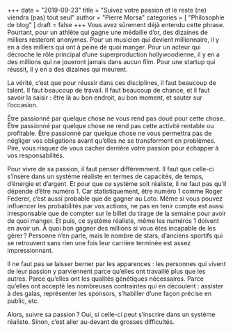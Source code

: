 +++
date        = "2019-09-23"
title       = "Suivez votre passion et le reste (ne) viendra (pas) tout seul"
author      = "Pierre Morsa"
categories  = [ "Philosophie de blog" ]
draft       = false
+++
Vous avez sûrement déjà entendu cette phrase. Pourtant, pour un athlète qui gagne une médaille d’or, des dizaines de milliers resteront anonymes. Pour un musicien qui devient millionnaire, il y en a des milliers qui ont à peine de quoi manger. Pour un acteur qui décroche le rôle principal d’une superproduction hollywoodienne, il y en a des millions qui ne joueront jamais dans aucun film. Pour une startup qui réussit, il y en a des dizaines qui meurent.

La vérité, c’est que pour réussir dans ces disciplines, il faut beaucoup de talent. Il faut beaucoup de travail. Il faut beaucoup de chance, et il faut savoir la saisir : être là au bon endroit, au bon moment, et sauter sur l’occasion.

Être passionné par quelque chose ne vous rend pas doué pour cette chose. Être passionné par quelque chose ne rend pas cette activité rentable ou profitable. Être passionné par quelque chose ne vous permettra pas de négliger vos obligations avant qu’elles ne se transforment en problèmes. Pire, vous risquez de vous cacher derrière votre passion pour échapper à vos responsabilités.

Pour vivre de sa passion, il faut penser différemment. Il faut que celle-ci s’insère dans un système réaliste en termes de capacités, de temps, d’énergie et d’argent. Et pour que ce système soit réaliste, il ne faut pas qu’il dépende d’être numéro 1. Car statistiquement, être numéro 1 comme Roger Federer, c’est aussi probable que de gagner au Loto. Même si vous pouvez influencer les probabilités par vos actions, ne pas en tenir compte est aussi irresponsable que de compter sur le billet du tirage de la semaine pour avoir de quoi manger. Et puis, ce système réaliste, même les numéros 1 doivent en avoir un. À quoi bon gagner des millions si vous êtes incapable de les gérer ? Personne n’en parle, mais le nombre de stars, d’anciens sportifs qui se retrouvent sans rien une fois leur carrière terminée est assez impressionnant.

Il ne faut pas se laisser berner par les apparences : les personnes qui vivent de leur passion y parviennent parce qu’elles ont travaillé plus que les autres. Parce qu’elles ont les qualités génétiques nécessaires. Parce qu’elles ont accepté les nombreuses contraintes qui en découlent : assister à des galas, représenter les sponsors, s’habiller d’une façon précise en public, etc.

Alors, suivre sa passion ? Oui, si celle-ci peut s’inscrire dans un système réaliste. Sinon, c’est aller au-devant de grosses difficultés.